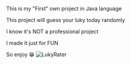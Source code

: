 This is my "First" own project in Java language 

This project will guess your luky today randomly

I know it's NOT a professional project

I made it just for FUN

So enjoy 😁
![LukyRater](https://user-images.githubusercontent.com/75680991/152873539-0c833ce6-2582-4af5-93ec-4e4fdc971448.png)
